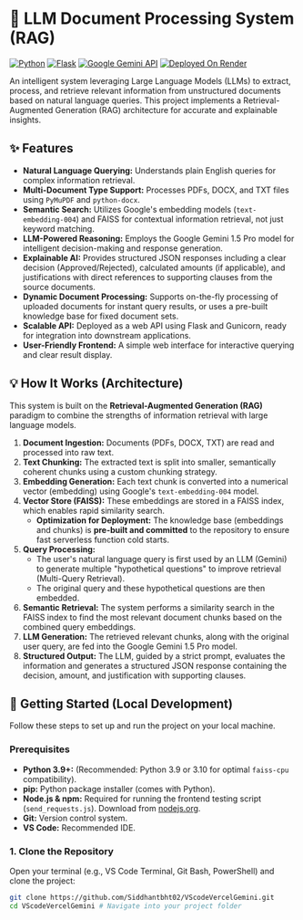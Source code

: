 # 📄 LLM Document Processing System (RAG)

[![Python](https://img.shields.io/badge/Python-3.9+-blue?style=flat-square&logo=python&logoColor=white)](https://www.python.org/)
[![Flask](https://img.shields.io/badge/Flask-3.0-orange?style=flat-square&logo=flask&logoColor=white)](https://flask.palletsprojects.com/)
[![Google Gemini API](https://img.shields.io/badge/Google%20Gemini%20API-Enabled-purple?style=flat-square&logo=google&logoColor=white)](https://ai.google.dev/)
[![Deployed On Render](https://img.shields.io/badge/Deployed%20On-Render-4078c0?style=flat-square&logo=render&logoColor=white)](https://render.com/) <!-- Or Vercel -->

An intelligent system leveraging Large Language Models (LLMs) to extract, process, and retrieve relevant information from unstructured documents based on natural language queries. This project implements a Retrieval-Augmented Generation (RAG) architecture for accurate and explainable insights.

## ✨ Features

*   **Natural Language Querying:** Understands plain English queries for complex information retrieval.
*   **Multi-Document Type Support:** Processes PDFs, DOCX, and TXT files using `PyMuPDF` and `python-docx`.
*   **Semantic Search:** Utilizes Google's embedding models (`text-embedding-004`) and FAISS for contextual information retrieval, not just keyword matching.
*   **LLM-Powered Reasoning:** Employs the Google Gemini 1.5 Pro model for intelligent decision-making and response generation.
*   **Explainable AI:** Provides structured JSON responses including a clear decision (Approved/Rejected), calculated amounts (if applicable), and justifications with direct references to supporting clauses from the source documents.
*   **Dynamic Document Processing:** Supports on-the-fly processing of uploaded documents for instant query results, or uses a pre-built knowledge base for fixed document sets.
*   **Scalable API:** Deployed as a web API using Flask and Gunicorn, ready for integration into downstream applications.
*   **User-Friendly Frontend:** A simple web interface for interactive querying and clear result display.

## 💡 How It Works (Architecture)

This system is built on the **Retrieval-Augmented Generation (RAG)** paradigm to combine the strengths of information retrieval with large language models.

1.  **Document Ingestion:** Documents (PDFs, DOCX, TXT) are read and processed into raw text.
2.  **Text Chunking:** The extracted text is split into smaller, semantically coherent chunks using a custom chunking strategy.
3.  **Embedding Generation:** Each text chunk is converted into a numerical vector (embedding) using Google's `text-embedding-004` model.
4.  **Vector Store (FAISS):** These embeddings are stored in a FAISS index, which enables rapid similarity search.
    *   **Optimization for Deployment:** The knowledge base (embeddings and chunks) is **pre-built and committed** to the repository to ensure fast serverless function cold starts.
5.  **Query Processing:**
    *   The user's natural language query is first used by an LLM (Gemini) to generate multiple "hypothetical questions" to improve retrieval (Multi-Query Retrieval).
    *   The original query and these hypothetical questions are then embedded.
6.  **Semantic Retrieval:** The system performs a similarity search in the FAISS index to find the most relevant document chunks based on the combined query embeddings.
7.  **LLM Generation:** The retrieved relevant chunks, along with the original user query, are fed into the Google Gemini 1.5 Pro model.
8.  **Structured Output:** The LLM, guided by a strict prompt, evaluates the information and generates a structured JSON response containing the decision, amount, and justification with supporting clauses.

## 🚀 Getting Started (Local Development)

Follow these steps to set up and run the project on your local machine.

### Prerequisites

*   **Python 3.9+:** (Recommended: Python 3.9 or 3.10 for optimal `faiss-cpu` compatibility).
*   **pip:** Python package installer (comes with Python).
*   **Node.js & npm:** Required for running the frontend testing script (`send_requests.js`). Download from [nodejs.org](https://nodejs.org/).
*   **Git:** Version control system.
*   **VS Code:** Recommended IDE.

### 1. Clone the Repository

Open your terminal (e.g., VS Code Terminal, Git Bash, PowerShell) and clone the project:

```bash
git clone https://github.com/Siddhantbht02/VScodeVercelGemini.git
cd VScodeVercelGemini # Navigate into your project folder
